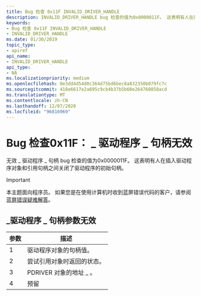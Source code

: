 ```yaml
---
title: Bug 检查 0x11F INVALID_DRIVER_HANDLE
description: INVALID_DRIVER_HANDLE bug 检查的值为0x0000011F。 这表明有人在插入驱动程序对象和引用句柄之间关闭了驱动程序的初始句柄。
keywords:
- Bug 检查 0x11F INVALID_DRIVER_HANDLE
- INVALID_DRIVER_HANDLE
ms.date: 01/30/2019
topic_type:
- apiref
api_name:
- INVALID_DRIVER_HANDLE
api_type:
- NA
ms.localizationpriority: medium
ms.openlocfilehash: 0e3dd4d54d0c364d75bd6bec8a832350b079fc7c
ms.sourcegitcommit: 418e6617e2a695c9cb4b37b5b60e264760858acd
ms.translationtype: MT
ms.contentlocale: zh-CN
ms.lasthandoff: 12/07/2020
ms.locfileid: "96816969"
---
```

# <a name="bug-check-0x11f-invalid_driver_handle"></a>Bug 检查0x11F： \_ 驱动程序 \_ 句柄无效


无效 \_ 驱动程序 \_ 句柄 bug 检查的值为0x0000011F。 这表明有人在插入驱动程序对象和引用句柄之间关闭了驱动程序的初始句柄。

> [!IMPORTANT]
> 本主题面向程序员。 如果您是在使用计算机时收到蓝屏错误代码的客户，请参阅[蓝屏错误疑难解答](https://www.windows.com/stopcode)。


## <a name="invalid_driver_handle-parameters"></a>\_驱动程序 \_ 句柄参数无效


| 参数 | 描述                                         |
|-----------|-----------------------------------------------------|
| 1         | 驱动程序对象的句柄值。             |
| 2         | 尝试引用对象时返回的状态。 |
| 3         | PDRIVER 对象的地址 \_ 。                 |
| 4         | 预留                                            |

 

 

 




